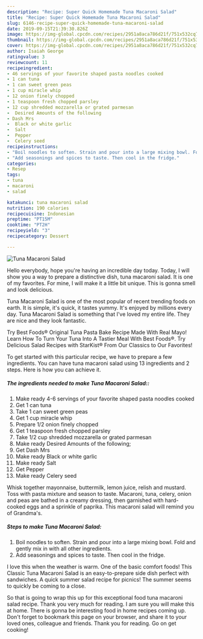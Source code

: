 ```yaml
---
description: "Recipe: Super Quick Homemade Tuna Macaroni Salad"
title: "Recipe: Super Quick Homemade Tuna Macaroni Salad"
slug: 6146-recipe-super-quick-homemade-tuna-macaroni-salad
date: 2019-09-15T21:39:30.826Z
image: https://img-global.cpcdn.com/recipes/2951a8aca786d21f/751x532cq70/tuna-macaroni-salad-recipe-main-photo.jpg
thumbnail: https://img-global.cpcdn.com/recipes/2951a8aca786d21f/751x532cq70/tuna-macaroni-salad-recipe-main-photo.jpg
cover: https://img-global.cpcdn.com/recipes/2951a8aca786d21f/751x532cq70/tuna-macaroni-salad-recipe-main-photo.jpg
author: Isaiah George
ratingvalue: 3
reviewcount: 11
recipeingredient:
- 46 servings of your favorite shaped pasta noodles cooked
- 1 can tuna
- 1 can sweet green peas
- 1 cup miracle whip
- 12 onion finely chopped
- 1 teaspoon fresh chopped parsley
- 12 cup shredded mozzarella or grated parmesan
-  Desired Amounts of the following
- Dash Mrs
-  Black or white garlic
-  Salt
-  Pepper
-  Celery seed
recipeinstructions:
- "Boil noodles to soften. Strain and pour into a large mixing bowl. Fold and gently mix in with all other ingredients."
- "Add seasonings and spices to taste. Then cool in the fridge."
categories:
- Resep
tags:
- tuna
- macaroni
- salad

katakunci: tuna macaroni salad
nutrition: 190 calories
recipecuisine: Indonesian
preptime: "PT15M"
cooktime: "PT2H"
recipeyield: "3"
recipecategory: Dessert

---
```



![Tuna Macaroni Salad](https://img-global.cpcdn.com/recipes/2951a8aca786d21f/751x532cq70/tuna-macaroni-salad-recipe-main-photo.jpg)

Hello everybody, hope you're having an incredible day today. Today, I will show you a way to prepare a distinctive dish, tuna macaroni salad. It is one of my favorites. For mine, I will make it a little bit unique. This is gonna smell and look delicious.

Tuna Macaroni Salad is one of the most popular of recent trending foods on earth. It is simple, it's quick, it tastes yummy. It's enjoyed by millions every day. Tuna Macaroni Salad is something that I've loved my entire life. They are nice and they look fantastic.

Try Best Foods® Original Tuna Pasta Bake Recipe Made With Real Mayo! Learn How To Turn Your Tuna Into A Tastier Meal With Best Foods®. Try Delicious Salad Recipes with StarKist® From Our Classics to Our Favorites!


To get started with this particular recipe, we have to prepare a few ingredients. You can have tuna macaroni salad using 13 ingredients and 2 steps. Here is how you can achieve it.

##### The ingredients needed to make Tuna Macaroni Salad::

1. Make ready 4-6 servings of your favorite shaped pasta noodles cooked
1. Get 1 can tuna
1. Take 1 can sweet green peas
1. Get 1 cup miracle whip
1. Prepare 1/2 onion finely chopped
1. Get 1 teaspoon fresh chopped parsley
1. Take 1/2 cup shredded mozzarella or grated parmesan
1. Make ready  Desired Amounts of the following;
1. Get Dash Mrs
1. Make ready  Black or white garlic
1. Make ready  Salt
1. Get  Pepper
1. Make ready  Celery seed


Whisk together mayonnaise, buttermilk, lemon juice, relish and mustard. Toss with pasta mixture and season to taste. Macaroni, tuna, celery, onion and peas are bathed in a creamy dressing, then garnished with hard-cooked eggs and a sprinkle of paprika. This macaroni salad will remind you of Grandma&#39;s. 

##### Steps to make Tuna Macaroni Salad:

1. Boil noodles to soften. Strain and pour into a large mixing bowl. Fold and gently mix in with all other ingredients.
1. Add seasonings and spices to taste. Then cool in the fridge.


I love this when the weather is warm. One of the basic comfort foods! This Classic Tuna Macaroni Salad is an easy-to-prepare side dish perfect with sandwiches. A quick summer salad recipe for picnics! The summer seems to quickly be coming to a close. 

So that is going to wrap this up for this exceptional food tuna macaroni salad recipe. Thank you very much for reading. I am sure you will make this at home. There is gonna be interesting food in home recipes coming up. Don't forget to bookmark this page on your browser, and share it to your loved ones, colleague and friends. Thank you for reading. Go on get cooking!
